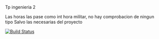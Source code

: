 Tp ingenieria 2 

Las horas las pase como int hora militar, no hay comprobacion de ningun tipo 
Salvo las necesarias del proyecto

[![Build Status](https://travis-ci.org/Fer-Cab/TpIng2.svg?branch=master)](https://travis-ci.org/Fer-Cab/TpIng2)


